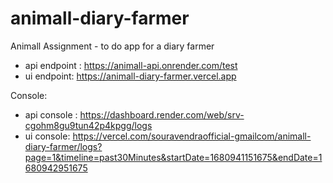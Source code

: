 # animall-diary-farmer

Animall Assignment - to do app for a diary farmer

- api endpoint : https://animall-api.onrender.com/test
- ui endpoint: https://animall-diary-farmer.vercel.app

Console:

- api console : https://dashboard.render.com/web/srv-cgohm8gu9tun42p4kpgg/logs
- ui console: https://vercel.com/souravendraofficial-gmailcom/animall-diary-farmer/logs?page=1&timeline=past30Minutes&startDate=1680941151675&endDate=1680942951675
